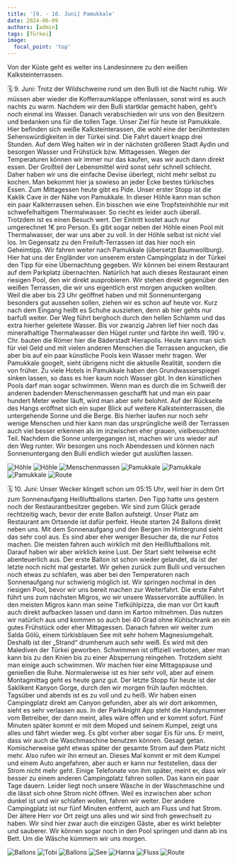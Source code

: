 ```yaml
---
title: '[9. - 10. Juni] Pamukkale'
date: 2024-06-09
authors: [admin]
tags: [Türkei]
image:
  focal_point: 'top'
---
```

Von der Küste geht es weiter ins Landesinnere zu den weißen Kalksteinterrassen.

<!--more-->

🗓️ 9. Juni: Trotz der Wildschweine rund um den Bulli ist die Nacht ruhig. Wir müssen aber wieder die Kofferraumklappe offenlassen, sonst wird es auch nachts zu warm. Nachdem wir den Bulli startklar gemacht haben, geht’s noch einmal ins Wasser. Danach verabschieden wir uns von den Besitzern und bedanken uns für die tollen Tage. Unser Ziel für heute ist Pamukkale. Hier befinden sich weiße Kalksteinterassen, die wohl eine der berühmtesten Sehenswürdigkeiten in der Türkei sind. Die Fahrt dauert knapp drei Stunden. Auf dem Weg halten wir in der nächsten größeren Stadt Aydin und besorgen Wasser und Frühstück bzw. Mittagessen. Wegen der Temperaturen können wir immer nur das kaufen, was wir auch dann direkt essen. Der Großteil der Lebensmittel wird sonst sehr schnell schlecht. Daher haben wir uns die einfache Devise überlegt, nicht mehr selbst zu kochen. Man bekommt hier ja sowieso an jeder Ecke bestes türkisches Essen. Zum Mittagessen heute gibt es Pide. Unser erster Stopp ist die Kaklik Cave in der Nähe von Pamukkale. In dieser Höhle kann man schon ein paar Kalkterrassen sehen. Ein bisschen wie eine Tropfsteinhöhle nur mit schwefelhaltigem Thermalwasser. So riecht es leider auch überall. Trotzdem ist es einen Besuch wert. Der Eintritt kostet auch nur umgerechnet 1€ pro Person. Es gibt sogar neben der Höhle einen Pool mit Thermalwasser, der war uns aber zu voll. In der Höhle selbst ist nicht viel los. Im Gegensatz zu den Freiluft-Terrassen ist das hier noch ein Geheimtipp. Wir fahren weiter nach Pamukkale (übersetzt Baumwollburg). Hier hat uns der Engländer von unserem ersten Campingplatz in der Türkei den Tipp für eine Übernachtung gegeben. Wir können bei einem Restaurant auf dem Parkplatz übernachten. Natürlich hat auch dieses Restaurant einen riesigen Pool, den wir direkt ausprobieren. Wir stehen direkt gegenüber den weißen Terrassen, die wir uns eigentlich erst morgen angucken wollten. Weil die aber bis 23 Uhr geöffnet haben und mit Sonnenuntergang besonders gut aussehen sollen, ziehen wir es schon auf heute vor. Kurz nach dem Eingang heißt es Schuhe ausziehen, denn ab hier gehts nur barfuß weiter. Der Weg führt berghoch durch den hellen Schlamm und das extra hierher geleitete Wasser. Bis vor zwanzig Jahren lief hier noch das mineralhaltige Thermalwasser den Hügel runter und färbte ihn weiß. 190 v. Chr. bauten die Römer hier die Bäderstadt Hierapolis. Heute kann man sich für viel Geld und mit vielen anderen Menschen die Terrassen angucken, die aber bis auf ein paar künstliche Pools kein Wasser mehr tragen. Wer Pamukkale googelt, sieht übrigens nicht die aktuelle Realität, sondern die von früher. Zu viele Hotels in Pamukkale haben den Grundwasserspiegel sinken lassen, so dass es hier kaum noch Wasser gibt. In den künstlichen Pools darf man sogar schwimmen. Wenn man es durch die im Schweiß der anderen badenden Menschenmassen geschafft hat und man ein paar hundert Meter weiter läuft, wird man aber sehr belohnt. Auf der Rückseite des Hangs eröffnet sich ein super Blick auf weitere Kalksteinterrassen, die untergehende Sonne und die Berge. Bis hierher laufen nur noch sehr wenige Menschen und hier kann man das ursprüngliche weiß der Terrassen auch viel besser erkennen als im inzwischen eher grauen, vielbesuchten Teil. Nachdem die Sonne untergegangen ist, machen wir uns wieder auf den Weg runter. Wir besorgen uns noch Abendessen und können nach Sonnenuntergang den Bulli endlich wieder gut auslüften lassen.

<img src="HöhleWeiß.jpg" alt="Höhle" caption="">

<img src="HöhleWasser.jpg" alt="Höhle" caption="">

<img src="Menschen.jpg" alt="Menschenmassen" caption="">

<img src="WasserWeiß.jpg" alt="Pamukkale" caption="">

<img src="SonneWeiß.jpg" alt="Pamukkale" caption="">

<img src="WandWeiß.jpg" alt="Pamukkale" caption="">

<img src="Route_09.06.24.jpg" alt="Route" caption=" ">

🗓️ 10. Juni: Unser Wecker klingelt schon um 05:15 Uhr, weil hier in dem Ort zum Sonnenaufgang Heißluftballons starten. Den Tipp hatte uns gestern noch der Restaurantbesitzer gegeben. Wir sind zum Glück gerade rechtzeitig wach, bevor der erste Ballon aufsteigt. Unser Platz am Restaurant am Ortsende ist dafür perfekt. Heute starten 24 Ballons direkt neben uns. Mit dem Sonnenaufgang und den Bergen im Hintergrund sieht das sehr cool aus. Es sind aber eher weniger Besucher da, die nur Fotos machen. Die meisten fahren auch wirklich mit den Heißluftballons mit. Darauf haben wir aber wirklich keine Lust. Der Start sieht teilweise echt abenteuerlich aus. Der erste Ballon ist schon wieder gelandet, da ist der letzte noch nicht mal gestartet. Wir gehen zurück zum Bulli und versuchen noch etwas zu schlafen, was aber bei den Temperaturen nach Sonnenaufgang nur schwierig möglich ist. Wir springen nochmal in den riesigen Pool, bevor wir uns bereit machen zur Weiterfahrt. Die erste Fahrt führt uns zum nächsten Migros, wo wir unsere Wasservorräte auffüllen. In den meisten Migros kann man seine Tiefkühlpizza, die man vor Ort kauft auch direkt aufbacken lassen und dann im Karton mitnehmen. Das nutzen wir natürlich aus und kommen so auch bei 40 Grad ohne Kühlschrank an ein gutes Frühstück oder eher Mittagessen. Danach fahren wir weiter zum Salda Gölü, einem türkisblauen See mit sehr hohem Magnesiumgehalt. Deshalb ist der „Strand“ drumherum auch sehr weiß. Es wird mit den Malediven der Türkei geworben. Schwimmen ist offiziell verboten, aber man kann bis zu den Knien bis zu einer Absperrung reingehen. Trotzdem sieht man einige auch schwimmen. Wir machen hier eine Mittagspause und genießen die Ruhe. Normalerweise ist es hier sehr voll, aber auf einem Montagmittag geht es heute ganz gut. Der letzte Stopp für heute ist der Saklikent Kanyon Gorge, durch den wir morgen früh laufen möchten. Tagsüber und abends ist es zu voll und zu heiß. Wir haben einen Campingplatz direkt am Canyon gefunden, aber als wir dort ankommen, sieht es sehr verlassen aus. In der Park4night App steht die Handynummer vom Betreiber, der dann meint, alles wäre offen und er kommt sofort. Fünf Minuten später kommt er mit dem Moped und seinem Kumpel, zeigt uns alles und fährt wieder weg. Es gibt vorher aber sogar Eis für uns. Er meint, dass wir auch die Waschmaschine benutzen können. Gesagt getan. Komischerweise geht etwas später der gesamte Strom auf dem Platz nicht mehr. Also rufen wir ihn erneut an. Dieses Mal kommt er mit dem Kumpel und einem Auto angefahren, aber auch er kann nur feststellen, dass der Strom nicht mehr geht. Einige Telefonate von ihm später, meint er, dass wir besser zu einem anderen Campingplatz fahren sollen. Das kann ein paar Tage dauern. Leider liegt noch unsere Wäsche in der Waschmaschine und die lässt sich ohne Strom nicht öffnen. Weil es inzwischen aber schon dunkel ist und wir schlafen wollen, fahren wir weiter. Der andere Campingplatz ist nur fünf Minuten entfernt, auch am Fluss und hat Strom. Der ältere Herr vor Ort zeigt uns alles und wir sind froh gewechselt zu haben. Wir sind hier zwar auch die einzigen Gäste, aber es wirkt belebter und sauberer. Wir können sogar noch in den Pool springen und dann ab ins Bett. Um die Wäsche kümmern wir uns morgen.

<img src="BallonsTobi.jpg" alt="Ballons" caption="">

<img src="TobiHund.jpg" alt="Tobi" caption="">

<img src="BallonsBerge.jpg" alt="Ballons" caption="">

<img src="SeeStrand.jpg" alt="See" caption="">

<img src="SeeHanna.jpg" alt="Hanna" caption="">

<img src="Fluss.jpg" alt="Fluss" caption="">

<img src="Route_10.06.24.jpg" alt="Route" caption=" ">